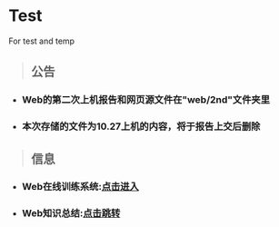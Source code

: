 # Test
For test and temp

> ## 公告
- ### Web的第二次上机报告和网页源文件在"web/2nd"文件夹里
- ### 本次存储的文件为10.27上机的内容，将于报告上交后删除

> ## 信息
- ### Web在线训练系统:[点击进入](http://sjydzq.top/web)
- ### Web知识总结:[点击跳转](web/README.md)